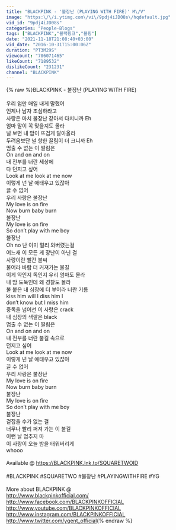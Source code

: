 ```yaml
---
title: "BLACKPINK - '불장난 (PLAYING WITH FIRE)' M\/V"
image: "https:\/\/i.ytimg.com\/vi\/9pdj4iJD08s\/hqdefault.jpg"
vid_id: "9pdj4iJD08s"
categories: "People-Blogs"
tags: ["BLACKPINK","블랙핑크","블핑"]
date: "2021-11-18T21:08:40+03:00"
vid_date: "2016-10-31T15:00:06Z"
duration: "PT3M29S"
viewcount: "706071465"
likeCount: "7189532"
dislikeCount: "231231"
channel: "BLACKPINK"
---
```

{% raw %}BLACKPINK - 불장난 (PLAYING WITH FIRE)<br /><br />우리 엄만 매일 내게 말했어<br />언제나 남자 조심하라고<br />사랑은 마치 불장난 같아서 다치니까 Eh<br />엄마 말이 꼭 맞을지도 몰라<br />널 보면 내 맘이 뜨겁게 달아올라<br />두려움보단 널 향한 끌림이 더 크니까 Eh<br />멈출 수 없는 이 떨림은<br />On and on and on<br />내 전부를 너란 세상에<br />다 던지고 싶어<br />Look at me look at me now<br />이렇게 넌 날 애태우고 있잖아<br />끌 수 없어<br />우리 사랑은 불장난<br />My love is on fire<br />Now burn baby burn<br />불장난<br />My love is on fire<br />So don’t play with me boy<br />불장난<br />Oh no 난 이미 멀리 와버렸는걸<br />어느새 이 모든 게 장난이 아닌 걸<br />사랑이란 빨간 불씨<br />불어라 바람 더 커져가는 불길<br />이게 약인지 독인지 우리 엄마도 몰라<br />내 맘 도둑인데 왜 경찰도 몰라<br />불 붙은 내 심장에 더 부어라 너란 기름<br />kiss him will I diss him I<br />don’t know but I miss him<br />중독을 넘어선 이 사랑은 crack<br />내 심장의 색깔은 black<br />멈출 수 없는 이 떨림은<br />On and on and on<br />내 전부를 너란 불길 속으로<br />던지고 싶어<br />Look at me look at me now<br />이렇게 넌 날 애태우고 있잖아<br />끌 수 없어<br />우리 사랑은 불장난<br />My love is on fire<br />Now burn baby burn<br />불장난<br />My love is on fire<br />So don’t play with me boy<br />불장난<br />걷잡을 수가 없는 걸<br />너무나 빨리 퍼져 가는 이 불길<br />이런 날 멈추지 마<br />이 사랑이 오늘 밤을 태워버리게<br />whooo<br /><br />Available @ <a rel="nofollow" target="blank" href="https://BLACKPINK.lnk.to/SQUARETWOID">https://BLACKPINK.lnk.to/SQUARETWOID</a><br /><br />#BLACKPINK  #SQUARETWO #불장난 #PLAYINGWITHFIRE #YG<br /><br />More about BLACKPINK @<br /><a rel="nofollow" target="blank" href="http://www.blackpinkofficial.com/">http://www.blackpinkofficial.com/</a><br /><a rel="nofollow" target="blank" href="http://www.facebook.com/BLACKPINKOFFICIAL">http://www.facebook.com/BLACKPINKOFFICIAL</a><br /><a rel="nofollow" target="blank" href="http://www.youtube.com/BLACKPINKOFFICIAL">http://www.youtube.com/BLACKPINKOFFICIAL</a><br /><a rel="nofollow" target="blank" href="http://www.instagram.com/BLACKPINKOFFICIAL">http://www.instagram.com/BLACKPINKOFFICIAL</a><br /><a rel="nofollow" target="blank" href="http://www.twitter.com/ygent_official">http://www.twitter.com/ygent_official</a>{% endraw %}
